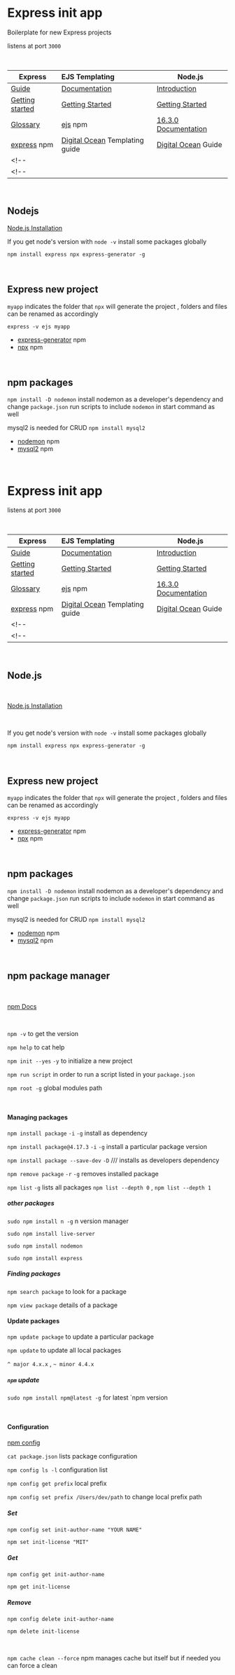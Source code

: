 # Express init app

Boilerplate for new Express projects

listens at port `3000`

<br>

| Express  |  EJS Templating  | Node.js |
|------------------------|:---------------------------------| ---------|
| [Guide](https://expressjs.com/en/guide/routing.html) | [Documentation](https://ejs.co/#docs)  | [Introduction](https://nodejs.dev/learn) |
| [Getting started](https://expressjs.com/en/starter/installing.html)| [Getting Started](https://ejs.co/#install) | [Getting Started](https://nodejs.org/en/docs/guides/getting-started-guide/) |
| [Glossary](https://expressjs.com/en/resources/glossary.html) | [ejs](https://www.npmjs.com/package/ejs) npm | [16.3.0 Documentation](https://nodejs.org/api/all.html)|
| [express](https://www.npmjs.com/package/express) npm | [Digital Ocean](https://www.digitalocean.com/community/tutorials/how-to-use-ejs-to-template-your-node-application) Templating guide | [Digital Ocean](https://www.digitalocean.com/community/tutorials/how-to-write-and-run-your-first-program-in-node-js) Guide   |
<!-- | | | -->
<!-- | | | -->

<br>

## Nodejs

[Node.js Installation](https://nodejs.org/en/download/)

If you get node's version with `node -v` install some packages globally

`npm install express npx express-generator -g`

<br>

## Express new project

 `myapp` indicates the folder that `npx` will generate the project , folders and files can be renamed as accordingly

`express -v ejs myapp`

- [express-generator](https://www.npmjs.com/package/express-generator) npm 
- [npx](https://www.npmjs.com/package/npx) npm

<br>

## npm packages

`npm install -D nodemon` install nodemon as a developer's dependency and change `package.json` run scripts to include `nodemon` in start command as well


mysql2 is needed for CRUD `npm install mysql2`

- [nodemon](https://www.npmjs.com/package/nodemon) npm
- [mysql2](https://www.npmjs.com/package/mysql2) npm

<br>






<!-- 
|  tables  |      aree     | coool |
|----------|:-------------:|------:|
|   col 1  |     col 1     |   $   |
|   col 2  |     col 2     |   $   |
|   col 3  |     col 3     |   $   | -->

# Express init app

listens at port `3000`

<br>

| Express  |  EJS Templating  | Node.js |
|------------------------|:---------------------------------| ---------|
| [Guide](https://expressjs.com/en/guide/routing.html) | [Documentation](https://ejs.co/#docs)  | [Introduction](https://nodejs.dev/learn) |
| [Getting started](https://expressjs.com/en/starter/installing.html)| [Getting Started](https://ejs.co/#install) | [Getting Started](https://nodejs.org/en/docs/guides/getting-started-guide/) |
| [Glossary](https://expressjs.com/en/resources/glossary.html) | [ejs](https://www.npmjs.com/package/ejs) npm | [16.3.0 Documentation](https://nodejs.org/api/all.html)|
| [express](https://www.npmjs.com/package/express) npm | [Digital Ocean](https://www.digitalocean.com/community/tutorials/how-to-use-ejs-to-template-your-node-application) Templating guide | [Digital Ocean](https://www.digitalocean.com/community/tutorials/how-to-write-and-run-your-first-program-in-node-js) Guide   |
<!-- | | | -->
<!-- | | | -->

<br>

## Node.js

<br>

[Node.js Installation](https://nodejs.org/en/download/)

<br>

If you get node's version with `node -v` install some packages globally

`npm install express npx express-generator -g`

<br>

## Express new project

 `myapp` indicates the folder that `npx` will generate the project , folders and files can be renamed as accordingly

`express -v ejs myapp`

- [express-generator](https://www.npmjs.com/package/express-generator) npm 
- [npx](https://www.npmjs.com/package/npx) npm

<br>

## npm packages

`npm install -D nodemon` install nodemon as a developer's dependency and change `package.json` run scripts to include `nodemon` in start command as well


mysql2 is needed for CRUD `npm install mysql2`

- [nodemon](https://www.npmjs.com/package/nodemon) npm
- [mysql2](https://www.npmjs.com/package/mysql2) npm

<br>

<!-- 
|  tables  |      aree     | coool |
|----------|:-------------:|------:|
|   col 1  |     col 1     |   $   |
|   col 2  |     col 2     |   $   |
|   col 3  |     col 3     |   $   | -->


## npm package manager

<br>

[npm Docs](https://docs.npmjs.com/)

<br>

`npm -v` to get the version

`npm help` to cat help

`npm init --yes` `-y` to initialize a new project 

`npm run script` in order to run a script listed in your `package.json`

`npm root -g` global modules path

<br>

#### Managing packages

`npm install package` `-i` `-g` install as dependency

`npm install package@4.17.3` `-i` `-g` install a particular package version

`npm install package --save-dev` `-D`   /// installs as developers dependency

`npm remove package` `-r` `-g` removes installed package	

`npm list` `-g` lists all packages 
`npm list --depth 0` , 
`npm list --depth 1`

##### other packages

`sudo npm install n -g` n version manager

`sudo npm install live-server`

`sudo npm install nodemon`

`sudo npm install express`

##### Finding packages

`npm search package` to look for a package

`npm view package` details of a package  

#### Update packages

`npm update package` to update a particular package

`npm update` to update all local packages 

`^ major 4.x.x` , `~ minor 4.4.x`

##### `npm` update

`sudo npm install npm@latest -g` for latest `npm version

<br>

#### Configuration

[npm config](https://docs.npmjs.com/cli/v7/using-npm/config)

`cat package.json` lists package configuration

`npm config ls -l` configuration list

`npm config get prefix`	local prefix 

`npm config set prefix /Users/dev/path`  to change local prefix path

##### Set

`npm config set init-author-name "YOUR NAME"`

`npm set init-license "MIT"`

##### Get

`npm config get init-author-name`

`npm get init-license`

##### Remove

`npm config delete init-author-name`

`npm delete init-license`

<br>

`npm cache clean --force`	npm manages cache but itself but if needed you can force a clean

<br>


